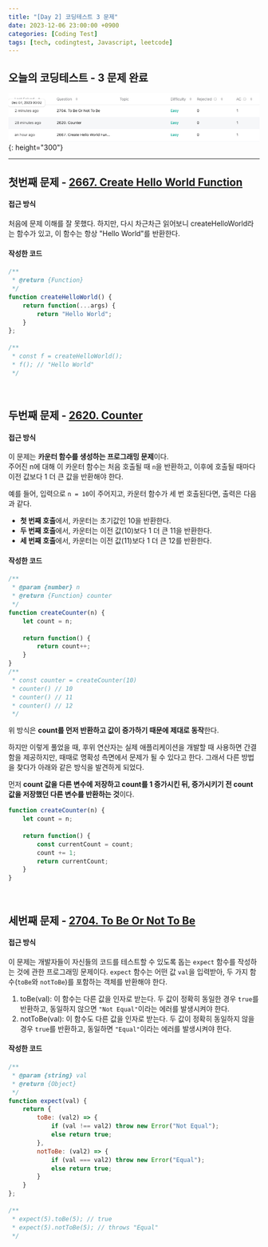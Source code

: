 ```yaml
---
title: "[Day 2] 코딩테스트 3 문제"
date: 2023-12-06 23:00:00 +0900
categories: [Coding Test]
tags: [tech, codingtest, Javascript, leetcode]
---
```


## **오늘의 코딩테스트 - 3 문제 완료**
![LeetCode3](../../assets/img/posts/CodingTest/2023-12-06/leetCode3.png){: height="300"} 

---

## **첫번째 문제 - [2667. Create Hello World Function](https://leetcode.com/problems/create-hello-world-function/?envType=study-plan-v2&envId=30-days-of-javascript)**

#### **접근 방식**
처음에 문제 이해를 잘 못했다. 하지만, 다시 차근차근 읽어보니 createHelloWorld라는 함수가 있고, 이 함수는 항상 "Hello World"를 반환한다.  

#### **작성한 코드**
```javascript
/**
 * @return {Function}
 */
function createHelloWorld() {
    return function(...args) {
        return "Hello World";
    }
};

/**
 * const f = createHelloWorld();
 * f(); // "Hello World"
 */
```

<br>

## **두번째 문제 - [2620. Counter](https://leetcode.com/problems/counter/description/?envType=study-plan-v2&envId=30-days-of-javascript)**

#### **접근 방식**
이 문제는 **카운터 함수를 생성하는 프로그래밍 문제**이다.  
주어진 n에 대해 이 카운터 함수는 처음 호출될 때 `n`을 반환하고, 이후에 호출될 때마다 이전 값보다 1 더 큰 값을 반환해야 한다.  

예를 들어, 입력으로 `n = 10`이 주어지고, 카운터 함수가 세 번 호출된다면, 출력은 다음과 같다.  
- **첫 번째 호출**에서, 카운터는 초기값인 10을 반환한다.
- **두 번째 호출**에서, 카운터는 이전 값(10)보다 1 더 큰 11을 반환한다.
- **세 번째 호출**에서, 카운터는 이전 값(11)보다 1 더 큰 12를 반환한다.

#### **작성한 코드**
```javascript
/**
 * @param {number} n
 * @return {Function} counter
 */
function createCounter(n) {
    let count = n;

    return function() {
        return count++;
    }
}
/** 
 * const counter = createCounter(10)
 * counter() // 10
 * counter() // 11
 * counter() // 12
 */
```

위 방식은 **count를 먼저 반환하고 값이 증가하기 때문에 제대로 동작**한다.  

하지만 이렇게 풀었을 때, 후위 연산자는 실제 애플리케이션을 개발할 때 사용하면 간결함을 제공하지만, 때때로 명확성 측면에서 문제가 될 수 있다고 한다. 그래서 다른 방법을 찾다가 아래와 같은 방식을 발견하게 되었다.  

먼저 **count 값을 다른 변수에 저장하고 count를 1 증가시킨 뒤, 증가시키기 전 count 값을 저장했던 다른 변수를 반환하는 것**이다.  

```javascript
function createCounter(n) {
    let count = n;

    return function() {
        const currentCount = count;
        count += 1;
        return currentCount;
    }
}
```

<br>

## **세번째 문제 - [2704. To Be Or Not To Be](https://leetcode.com/problems/to-be-or-not-to-be/description/?envType=study-plan-v2&envId=30-days-of-javascript)**

#### **접근 방식**
이 문제는 개발자들이 자신들의 코드를 테스트할 수 있도록 돕는 `expect` 함수를 작성하는 것에 관한 프로그래밍 문제이다. `expect` 함수는 어떤 값 `val`을 입력받아, 두 가지 함수(`toBe`와 `notToBe`)를 포함하는 객체를 반환해야 한다.  
1. toBe(val): 이 함수는 다른 값을 인자로 받는다. 두 값이 정확히 동일한 경우 `true`를 반환하고, 동일하지 않으면 `"Not Equal"`이라는 에러를 발생시켜야 한다.  
2. notToBe(val): 이 함수도 다른 값을 인자로 받는다. 두 값이 정확히 동일하지 않을 경우 `true`를 반환하고, 동일하면 `"Equal"`이라는 에러를 발생시켜야 한다.  

#### **작성한 코드**
```javascript
/**
 * @param {string} val
 * @return {Object}
 */
function expect(val) {
    return {
        toBe: (val2) => {
            if (val !== val2) throw new Error("Not Equal");
            else return true;
        },
        notToBe: (val2) => {
            if (val === val2) throw new Error("Equal");
            else return true;
        }
    }
};

/**
 * expect(5).toBe(5); // true
 * expect(5).notToBe(5); // throws "Equal"
 */
```